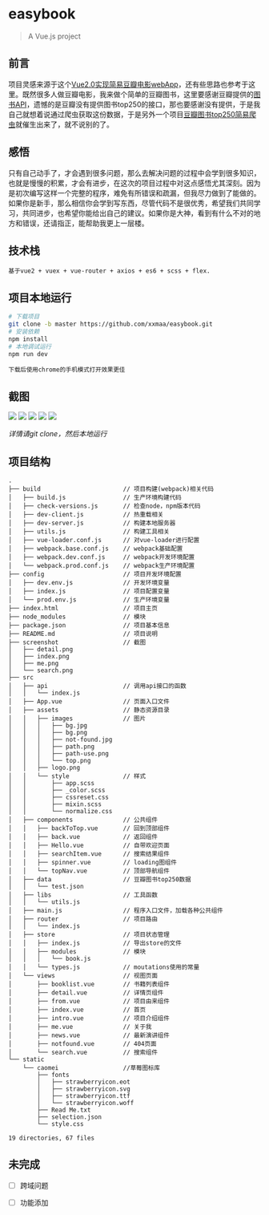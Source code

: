 # easybook

> A Vue.js project

## 前言

项目灵感来源于这个[Vue2.0实现简易豆瓣电影webApp](https://github.com/superman66/vue2.x-douban)，还有些思路也参考于这里。既然很多人做豆瓣电影，我来做个简单的豆瓣图书，这里要感谢豆瓣提供的[图书API](https://developers.douban.com/wiki/?title=book_v2)，遗憾的是豆瓣没有提供图书top250的接口，那也要感谢没有提供，于是我自己就想着说通过爬虫获取这份数据，于是另外一个项目[豆瓣图书top250简易爬虫](https://github.com/xxmaa/node-crawler)就催生出来了，就不说别的了。

## 感悟

只有自己动手了，才会遇到很多问题，那么去解决问题的过程中会学到很多知识，也就是慢慢的积累，才会有进步，在这次的项目过程中对这点感悟尤其深刻。因为是初次编写这样一个完整的程序，难免有所错误和疏漏，但我尽力做到了能做的。如果你是新手，那么相信你会学到写东西，尽管代码不是很优秀，希望我们共同学习，共同进步，也希望你能给出自己的建议。如果你是大神，看到有什么不对的地方和错误，还请指正，能帮助我更上一层楼。

## 技术栈
```
基于vue2 + vuex + vue-router + axios + es6 + scss + flex.
```
## 项目本地运行

``` bash
# 下载项目
git clone -b master https://github.com/xxmaa/easybook.git
# 安装依赖
npm install
# 本地调试运行
npm run dev
```
    下载后使用chrome的手机模式打开效果更佳
## 截图
![](screenshot/mobile-index.jpg)
![](screenshot/mobile-search.jpg)
![](screenshot/mobile-me.png)
![](screenshot/mobile-detail.jpg)
![](screenshot/mobile-news.jpg)

_详情请git clone，然后本地运行_
## 项目结构
```
.
├── build                       // 项目构建(webpack)相关代码
│   ├── build.js                // 生产环境构建代码
│   ├── check-versions.js       // 检查node，npm版本代码
│   ├── dev-client.js           // 热重载相关
│   ├── dev-server.js           // 构建本地服务器
│   ├── utils.js                // 构建工具相关
│   ├── vue-loader.conf.js      // 对vue-loader进行配置
│   ├── webpack.base.conf.js    // webpack基础配置
│   ├── webpack.dev.conf.js     // webpack开发环境配置
│   └── webpack.prod.conf.js    // webpack生产环境配置   
├── config                      // 项目开发环境配置
│   ├── dev.env.js              // 开发环境变量
│   ├── index.js                // 项目配置变量
│   └── prod.env.js             // 生产环境变量
├── index.html                  // 项目主页
├── node_modules                // 模块
├── package.json                // 项目基本信息
├── README.md                   // 项目说明
├── screenshot                  // 截图
│   ├── detail.png
│   ├── index.png
│   ├── me.png
│   └── search.png
├── src
│   ├── api                     // 调用api接口的函数
│   │   └── index.js
│   ├── App.vue                 // 页面入口文件
│   ├── assets                  // 静态资源目录
│   │   ├── images              // 图片
│   │   │   ├── bg.jpg
│   │   │   ├── bg.png
│   │   │   ├── not-found.jpg
│   │   │   ├── path.png
│   │   │   ├── path-use.png
│   │   │   └── top.png
│   │   ├── logo.png
│   │   └── style               // 样式
│   │       ├── app.scss
│   │       ├── _color.scss
│   │       ├── cssreset.css
│   │       ├── mixin.scss
│   │       └── normalize.css
│   ├── components              // 公共组件
│   │   ├── backToTop.vue       // 回到顶部组件
│   │   ├── back.vue            // 返回组件
│   │   ├── Hello.vue           // 自带欢迎页面
│   │   ├── searchItem.vue      // 搜索结果组件
│   │   ├── spinner.vue         // loading图组件
│   │   └── topNav.vue          // 顶部导航组件
│   ├── data                    // 豆瓣图书top250数据
│   │   └── test.json
│   ├── libs                    // 工具函数
│   │   └── utils.js
│   ├── main.js                 // 程序入口文件，加载各种公共组件
│   ├── router                  // 项目路由
│   │   └── index.js
│   ├── store                   // 项目状态管理
│   │   ├── index.js            // 导出store的文件
│   │   ├── modules             // 模块
│   │   │   └── book.js
│   │   └── types.js            // moutations使用的常量
│   └── views                   // 视图页面
│       ├── booklist.vue        // 书籍列表组件
│       ├── detail.vue          // 详情页组件
│       ├── from.vue            // 项目由来组件
│       ├── index.vue           // 首页
│       ├── intro.vue           // 项目介绍组件
│       ├── me.vue              // 关于我
│       ├── news.vue            // 最新演讲组件
│       ├── notfound.vue        // 404页面
│       └── search.vue          // 搜索组件
└── static
    └── caomei                  //草莓图标库
        ├── fonts
        │   ├── strawberryicon.eot
        │   ├── strawberryicon.svg
        │   ├── strawberryicon.ttf
        │   └── strawberryicon.woff
        ├── Read Me.txt
        ├── selection.json
        └── style.css

19 directories, 67 files

```

## 未完成

- [ ] 跨域问题
- [ ] 功能添加

